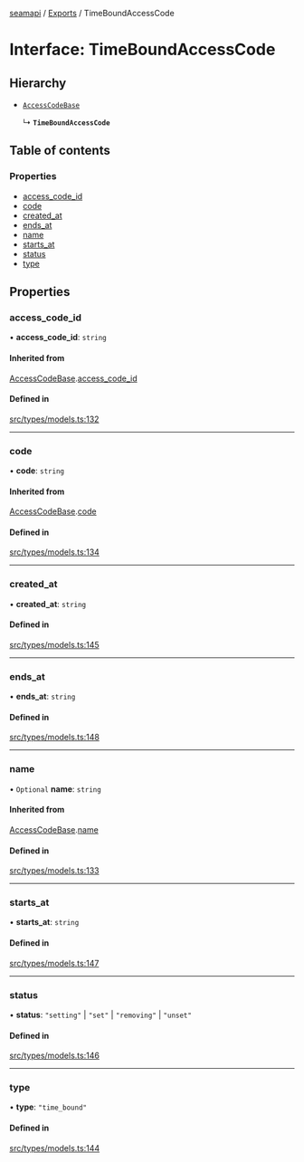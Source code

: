 [seamapi](../README.md) / [Exports](../modules.md) / TimeBoundAccessCode

# Interface: TimeBoundAccessCode

## Hierarchy

- [`AccessCodeBase`](AccessCodeBase.md)

  ↳ **`TimeBoundAccessCode`**

## Table of contents

### Properties

- [access\_code\_id](TimeBoundAccessCode.md#access_code_id)
- [code](TimeBoundAccessCode.md#code)
- [created\_at](TimeBoundAccessCode.md#created_at)
- [ends\_at](TimeBoundAccessCode.md#ends_at)
- [name](TimeBoundAccessCode.md#name)
- [starts\_at](TimeBoundAccessCode.md#starts_at)
- [status](TimeBoundAccessCode.md#status)
- [type](TimeBoundAccessCode.md#type)

## Properties

### access\_code\_id

• **access\_code\_id**: `string`

#### Inherited from

[AccessCodeBase](AccessCodeBase.md).[access_code_id](AccessCodeBase.md#access_code_id)

#### Defined in

[src/types/models.ts:132](https://github.com/seamapi/seamapi-javascript/blob/main/src/types/models.ts#L132)

___

### code

• **code**: `string`

#### Inherited from

[AccessCodeBase](AccessCodeBase.md).[code](AccessCodeBase.md#code)

#### Defined in

[src/types/models.ts:134](https://github.com/seamapi/seamapi-javascript/blob/main/src/types/models.ts#L134)

___

### created\_at

• **created\_at**: `string`

#### Defined in

[src/types/models.ts:145](https://github.com/seamapi/seamapi-javascript/blob/main/src/types/models.ts#L145)

___

### ends\_at

• **ends\_at**: `string`

#### Defined in

[src/types/models.ts:148](https://github.com/seamapi/seamapi-javascript/blob/main/src/types/models.ts#L148)

___

### name

• `Optional` **name**: `string`

#### Inherited from

[AccessCodeBase](AccessCodeBase.md).[name](AccessCodeBase.md#name)

#### Defined in

[src/types/models.ts:133](https://github.com/seamapi/seamapi-javascript/blob/main/src/types/models.ts#L133)

___

### starts\_at

• **starts\_at**: `string`

#### Defined in

[src/types/models.ts:147](https://github.com/seamapi/seamapi-javascript/blob/main/src/types/models.ts#L147)

___

### status

• **status**: ``"setting"`` \| ``"set"`` \| ``"removing"`` \| ``"unset"``

#### Defined in

[src/types/models.ts:146](https://github.com/seamapi/seamapi-javascript/blob/main/src/types/models.ts#L146)

___

### type

• **type**: ``"time_bound"``

#### Defined in

[src/types/models.ts:144](https://github.com/seamapi/seamapi-javascript/blob/main/src/types/models.ts#L144)
